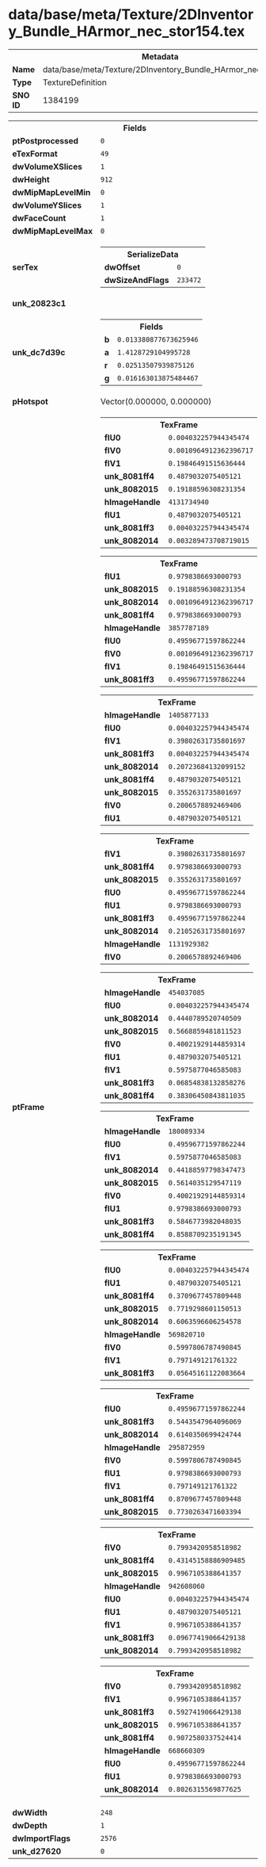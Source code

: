 <h1>data/base/meta/Texture/2DInventory_Bundle_HArmor_nec_stor154.tex</h1><table><tr><th colspan="100%">Metadata</th></tr><tr><td><b>Name</b></td><td>data/base/meta/Texture/2DInventory_Bundle_HArmor_nec_stor154.tex</td></tr><tr><td><b>Type</b></td><td>TextureDefinition</td></tr><tr><td><b>SNO ID</b></td><td>1384199</td></tr></table>

<table><tr><th colspan="100%">Fields</th></tr><tr><td><b>ptPostprocessed</b></td><td><code>0</code></td></tr><tr><td><b>eTexFormat</b></td><td><code>49</code></td></tr><tr><td><b>dwVolumeXSlices</b></td><td><code>1</code></td></tr><tr><td><b>dwHeight</b></td><td><code>912</code></td></tr><tr><td><b>dwMipMapLevelMin</b></td><td><code>0</code></td></tr><tr><td><b>dwVolumeYSlices</b></td><td><code>1</code></td></tr><tr><td><b>dwFaceCount</b></td><td><code>1</code></td></tr><tr><td><b>dwMipMapLevelMax</b></td><td><code>0</code></td></tr><tr><td><b>serTex</b></td><td><table><tr><th colspan="100%">SerializeData</th></tr><tr><td><b>dwOffset</b></td><td><code>0</code></td></tr><tr><td><b>dwSizeAndFlags</b></td><td><code>233472</code></td></tr></table>


</td></tr><tr><td><b>unk_20823c1</b></td><td></td></tr><tr><td><b>unk_dc7d39c</b></td><td><table><tr><th colspan="100%">Fields</th></tr><tr><td><b>b</b></td><td><code>0.013380877673625946</code></td></tr><tr><td><b>a</b></td><td><code>1.4128729104995728</code></td></tr><tr><td><b>r</b></td><td><code>0.02513507939875126</code></td></tr><tr><td><b>g</b></td><td><code>0.016163013875484467</code></td></tr></table>

</td></tr><tr><td><b>pHotspot</b></td><td>Vector(0.000000, 0.000000)</td></tr><tr><td><b>ptFrame</b></td><td><table><tr><th colspan="100%">TexFrame</th></tr><tr><td><b>flU0</b></td><td><code>0.004032257944345474</code></td></tr><tr><td><b>flV0</b></td><td><code>0.0010964912362396717</code></td></tr><tr><td><b>flV1</b></td><td><code>0.19846491515636444</code></td></tr><tr><td><b>unk_8081ff4</b></td><td><code>0.4879032075405121</code></td></tr><tr><td><b>unk_8082015</b></td><td><code>0.19188596308231354</code></td></tr><tr><td><b>hImageHandle</b></td><td><code>4131734940</code></td></tr><tr><td><b>flU1</b></td><td><code>0.4879032075405121</code></td></tr><tr><td><b>unk_8081ff3</b></td><td><code>0.004032257944345474</code></td></tr><tr><td><b>unk_8082014</b></td><td><code>0.003289473708719015</code></td></tr></table>


<table><tr><th colspan="100%">TexFrame</th></tr><tr><td><b>flU1</b></td><td><code>0.9798386693000793</code></td></tr><tr><td><b>unk_8082015</b></td><td><code>0.19188596308231354</code></td></tr><tr><td><b>unk_8082014</b></td><td><code>0.0010964912362396717</code></td></tr><tr><td><b>unk_8081ff4</b></td><td><code>0.9798386693000793</code></td></tr><tr><td><b>hImageHandle</b></td><td><code>3857787189</code></td></tr><tr><td><b>flU0</b></td><td><code>0.49596771597862244</code></td></tr><tr><td><b>flV0</b></td><td><code>0.0010964912362396717</code></td></tr><tr><td><b>flV1</b></td><td><code>0.19846491515636444</code></td></tr><tr><td><b>unk_8081ff3</b></td><td><code>0.49596771597862244</code></td></tr></table>


<table><tr><th colspan="100%">TexFrame</th></tr><tr><td><b>hImageHandle</b></td><td><code>1405877133</code></td></tr><tr><td><b>flU0</b></td><td><code>0.004032257944345474</code></td></tr><tr><td><b>flV1</b></td><td><code>0.39802631735801697</code></td></tr><tr><td><b>unk_8081ff3</b></td><td><code>0.004032257944345474</code></td></tr><tr><td><b>unk_8082014</b></td><td><code>0.20723684132099152</code></td></tr><tr><td><b>unk_8081ff4</b></td><td><code>0.4879032075405121</code></td></tr><tr><td><b>unk_8082015</b></td><td><code>0.3552631735801697</code></td></tr><tr><td><b>flV0</b></td><td><code>0.2006578892469406</code></td></tr><tr><td><b>flU1</b></td><td><code>0.4879032075405121</code></td></tr></table>


<table><tr><th colspan="100%">TexFrame</th></tr><tr><td><b>flV1</b></td><td><code>0.39802631735801697</code></td></tr><tr><td><b>unk_8081ff4</b></td><td><code>0.9798386693000793</code></td></tr><tr><td><b>unk_8082015</b></td><td><code>0.3552631735801697</code></td></tr><tr><td><b>flU0</b></td><td><code>0.49596771597862244</code></td></tr><tr><td><b>flU1</b></td><td><code>0.9798386693000793</code></td></tr><tr><td><b>unk_8081ff3</b></td><td><code>0.49596771597862244</code></td></tr><tr><td><b>unk_8082014</b></td><td><code>0.21052631735801697</code></td></tr><tr><td><b>hImageHandle</b></td><td><code>1131929382</code></td></tr><tr><td><b>flV0</b></td><td><code>0.2006578892469406</code></td></tr></table>


<table><tr><th colspan="100%">TexFrame</th></tr><tr><td><b>hImageHandle</b></td><td><code>454037085</code></td></tr><tr><td><b>flU0</b></td><td><code>0.004032257944345474</code></td></tr><tr><td><b>unk_8082014</b></td><td><code>0.4440789520740509</code></td></tr><tr><td><b>unk_8082015</b></td><td><code>0.5668859481811523</code></td></tr><tr><td><b>flV0</b></td><td><code>0.40021929144859314</code></td></tr><tr><td><b>flU1</b></td><td><code>0.4879032075405121</code></td></tr><tr><td><b>flV1</b></td><td><code>0.5975877046585083</code></td></tr><tr><td><b>unk_8081ff3</b></td><td><code>0.06854838132858276</code></td></tr><tr><td><b>unk_8081ff4</b></td><td><code>0.38306450843811035</code></td></tr></table>


<table><tr><th colspan="100%">TexFrame</th></tr><tr><td><b>hImageHandle</b></td><td><code>180089334</code></td></tr><tr><td><b>flU0</b></td><td><code>0.49596771597862244</code></td></tr><tr><td><b>flV1</b></td><td><code>0.5975877046585083</code></td></tr><tr><td><b>unk_8082014</b></td><td><code>0.44188597798347473</code></td></tr><tr><td><b>unk_8082015</b></td><td><code>0.5614035129547119</code></td></tr><tr><td><b>flV0</b></td><td><code>0.40021929144859314</code></td></tr><tr><td><b>flU1</b></td><td><code>0.9798386693000793</code></td></tr><tr><td><b>unk_8081ff3</b></td><td><code>0.5846773982048035</code></td></tr><tr><td><b>unk_8081ff4</b></td><td><code>0.8588709235191345</code></td></tr></table>


<table><tr><th colspan="100%">TexFrame</th></tr><tr><td><b>flU0</b></td><td><code>0.004032257944345474</code></td></tr><tr><td><b>flU1</b></td><td><code>0.4879032075405121</code></td></tr><tr><td><b>unk_8081ff4</b></td><td><code>0.3709677457809448</code></td></tr><tr><td><b>unk_8082015</b></td><td><code>0.7719298601150513</code></td></tr><tr><td><b>unk_8082014</b></td><td><code>0.6063596606254578</code></td></tr><tr><td><b>hImageHandle</b></td><td><code>569820710</code></td></tr><tr><td><b>flV0</b></td><td><code>0.5997806787490845</code></td></tr><tr><td><b>flV1</b></td><td><code>0.797149121761322</code></td></tr><tr><td><b>unk_8081ff3</b></td><td><code>0.05645161122083664</code></td></tr></table>


<table><tr><th colspan="100%">TexFrame</th></tr><tr><td><b>flU0</b></td><td><code>0.49596771597862244</code></td></tr><tr><td><b>unk_8081ff3</b></td><td><code>0.5443547964096069</code></td></tr><tr><td><b>unk_8082014</b></td><td><code>0.6140350699424744</code></td></tr><tr><td><b>hImageHandle</b></td><td><code>295872959</code></td></tr><tr><td><b>flV0</b></td><td><code>0.5997806787490845</code></td></tr><tr><td><b>flU1</b></td><td><code>0.9798386693000793</code></td></tr><tr><td><b>flV1</b></td><td><code>0.797149121761322</code></td></tr><tr><td><b>unk_8081ff4</b></td><td><code>0.8709677457809448</code></td></tr><tr><td><b>unk_8082015</b></td><td><code>0.7730263471603394</code></td></tr></table>


<table><tr><th colspan="100%">TexFrame</th></tr><tr><td><b>flV0</b></td><td><code>0.7993420958518982</code></td></tr><tr><td><b>unk_8081ff4</b></td><td><code>0.43145158886909485</code></td></tr><tr><td><b>unk_8082015</b></td><td><code>0.9967105388641357</code></td></tr><tr><td><b>hImageHandle</b></td><td><code>942608060</code></td></tr><tr><td><b>flU0</b></td><td><code>0.004032257944345474</code></td></tr><tr><td><b>flU1</b></td><td><code>0.4879032075405121</code></td></tr><tr><td><b>flV1</b></td><td><code>0.9967105388641357</code></td></tr><tr><td><b>unk_8081ff3</b></td><td><code>0.09677419066429138</code></td></tr><tr><td><b>unk_8082014</b></td><td><code>0.7993420958518982</code></td></tr></table>


<table><tr><th colspan="100%">TexFrame</th></tr><tr><td><b>flV0</b></td><td><code>0.7993420958518982</code></td></tr><tr><td><b>flV1</b></td><td><code>0.9967105388641357</code></td></tr><tr><td><b>unk_8081ff3</b></td><td><code>0.5927419066429138</code></td></tr><tr><td><b>unk_8082015</b></td><td><code>0.9967105388641357</code></td></tr><tr><td><b>unk_8081ff4</b></td><td><code>0.9072580337524414</code></td></tr><tr><td><b>hImageHandle</b></td><td><code>668660309</code></td></tr><tr><td><b>flU0</b></td><td><code>0.49596771597862244</code></td></tr><tr><td><b>flU1</b></td><td><code>0.9798386693000793</code></td></tr><tr><td><b>unk_8082014</b></td><td><code>0.8026315569877625</code></td></tr></table>


</td></tr><tr><td><b>dwWidth</b></td><td><code>248</code></td></tr><tr><td><b>dwDepth</b></td><td><code>1</code></td></tr><tr><td><b>dwImportFlags</b></td><td><code>2576</code></td></tr><tr><td><b>unk_d27620</b></td><td><code>0</code></td></tr></table>

